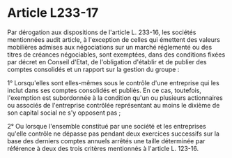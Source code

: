 # Article L233-17

Par dérogation aux dispositions de l'article L. 233-16, les sociétés mentionnées audit article, à l'exception de celles qui émettent des valeurs mobilières admises aux négociations sur un marché réglementé ou des titres de créances négociables, sont exemptées, dans des conditions fixées par décret en Conseil d'Etat, de l'obligation d'établir et de publier des comptes consolidés et un rapport sur la gestion du groupe :

1° Lorsqu'elles sont elles-mêmes sous le contrôle d'une entreprise qui les inclut dans ses comptes consolidés et publiés. En ce cas, toutefois, l'exemption est subordonnée à la condition qu'un ou plusieurs actionnaires ou associés de l'entreprise contrôlée représentant au moins le dixième de son capital social ne s'y opposent pas ;

2° Ou lorsque l'ensemble constitué par une société et les entreprises qu'elle contrôle ne dépasse pas pendant deux exercices successifs sur la base des derniers comptes annuels arrêtés une taille déterminée par référence à deux des trois critères mentionnés à l'article L. 123-16.
